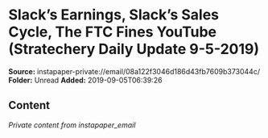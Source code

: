# Slack’s Earnings, Slack’s Sales Cycle, The FTC Fines YouTube (Stratechery Daily Update 9-5-2019)

**Source:** instapaper-private://email/08a122f3046d186d43fb7609b373044c/
**Folder:** Unread
**Added:** 2019-09-05T06:39:26




## Content
*Private content from instapaper_email*
